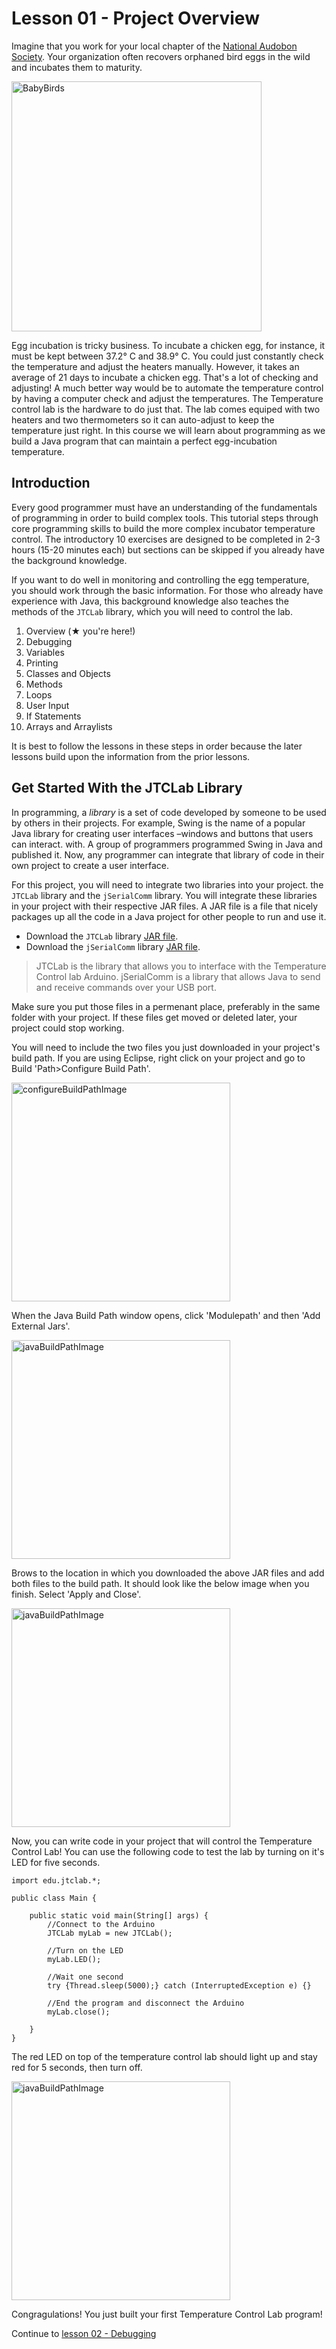 # Lesson 01 - Project Overview
Imagine that you work for your local chapter of the [National Audobon Society](https://www.audubon.org/). Your organization often recovers orphaned bird eggs in the wild and incubates them to maturity.

<img src="https://i.imgur.com/A4YW8qP.jpg" alt="BabyBirds" width="400
"/>

Egg incubation is tricky business. To incubate a chicken egg, for instance, it must be kept between 37.2° C and 38.9° C. You could just constantly check the temperature and adjust the heaters manually. However, it takes an average of 21 days to incubate a chicken egg. That's a lot of checking and adjusting! A much better way would be to automate the temperature control by having a computer check and adjust the temperatures. The Temperature control lab is the hardware to do just that. The lab comes equiped with two heaters and two thermometers so it can auto-adjust to keep the temperature just right. In this course we will learn about programming as we build a Java program that can maintain a perfect egg-incubation temperature.

## Introduction
Every good programmer must have an understanding of the fundamentals of programming in order to build complex tools. This tutorial steps through core programming skills to build the more complex incubator temperature control. The introductory 10 exercises are designed to be completed in 2-3 hours (15-20 minutes each) but sections can be skipped if you already have the background knowledge.

If you want to do well in monitoring and controlling the egg temperature, you should work through the basic information. For those who already have experience with Java, this background knowledge also teaches the methods of the  ```JTCLab```  library, which you will need to control the lab.

1.  Overview (★ you're here!)
2.  Debugging
3.  Variables
4.  Printing
5.  Classes and Objects
6.  Methods
7.  Loops
8.  User Input
9.  If Statements
10.  Arrays and Arraylists

It is best to follow the lessons in these steps in order because the later lessons build upon the information from the prior lessons.

## Get Started With the JTCLab Library

In programming, a *library* is a set of code developed by someone to be used by others in their projects. For example, Swing is the name of a popular Java library for creating user interfaces –windows and buttons that users can interact. with. A group of programmers programmed Swing in Java and published it. Now, any programmer can integrate that library of code in their own project to create a user interface.

For this project, you will need to integrate two libraries into your project. the ```JTCLab``` library and the ```jSerialComm``` library. You will integrate these libraries in your project with their respective JAR files. A JAR file is a file that nicely packages up all the code in a Java project for other people to run and use it.

- Download the ```JTCLab```  library <a href="https://github.com/CrayonProof/JTCLab/releases/download/1.0/JTCLab.jar" download>JAR file</a>.
- Download the ```jSerialComm```  library <a href="https://fazecast.github.io/jSerialComm/binaries/jSerialComm-2.6.2.jar" download>JAR file</a>.
>JTCLab is the library that allows you to interface with the Temperature Control lab Arduino. jSerialComm is a library that allows Java to send and receive commands over your USB port.

Make sure you put those files in a permenant place, preferably in the same folder with your project. If these files get moved or deleted later, your project could stop working.

You will need to include the two files you just downloaded in your project's build path. If you are using Eclipse, right click on your project and go to Build 'Path>Configure Build Path'.

<img src="https://i.imgur.com/oflDuMM.png" alt="configureBuildPathImage" width="350"/>

When the Java Build Path window opens, click 'Modulepath' and then 'Add External Jars'.

<img src="https://i.imgur.com/3xuORlx.png" alt="javaBuildPathImage" width="350"/>

Brows to the location in which you downloaded the above JAR files and add both files to the build path. It should look like the below image when you finish. Select 'Apply and Close'.

<img src="https://i.imgur.com/adtTih6.png" alt="javaBuildPathImage" width="350"/>


Now, you can write code in your project that will control the Temperature Control Lab! You can use the following code to test the lab by turning on it's LED for five seconds.

```
import edu.jtclab.*;

public class Main {

	public static void main(String[] args) {
		//Connect to the Arduino
		JTCLab myLab = new JTCLab();
		
		//Turn on the LED
		myLab.LED();
		
		//Wait one second
		try {Thread.sleep(5000);} catch (InterruptedException e) {}
		
		//End the program and disconnect the Arduino
		myLab.close();
		
	}
}
```
The red LED on top of the temperature control lab should light up and stay red for 5 seconds, then turn off.

<img src="https://i.imgur.com/OhAstHw.png" alt="javaBuildPathImage" width="350"/>

Congragulations! You just built your first Temperature Control Lab program!

Continue to [lesson 02 - Debugging](https://github.com/CrayonProof/LearnJava/blob/master/02-Debugging.md)